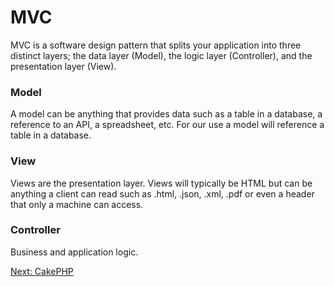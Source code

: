 # MVC

MVC is a software design pattern that splits your application into three distinct layers; the data layer (Model), the logic layer (Controller), and the presentation layer (View).

### Model

A model can be anything that provides data such as a table in a database, a reference to an API, a spreadsheet, etc. For our use a model will reference a table in a database.

### View

Views are the presentation layer. Views will typically be HTML but can be anything a client can read such as .html, .json, .xml, .pdf or even a header that only a machine can access.

### Controller

Business and application logic.

[Next: CakePHP](02-CakePHP.md)
